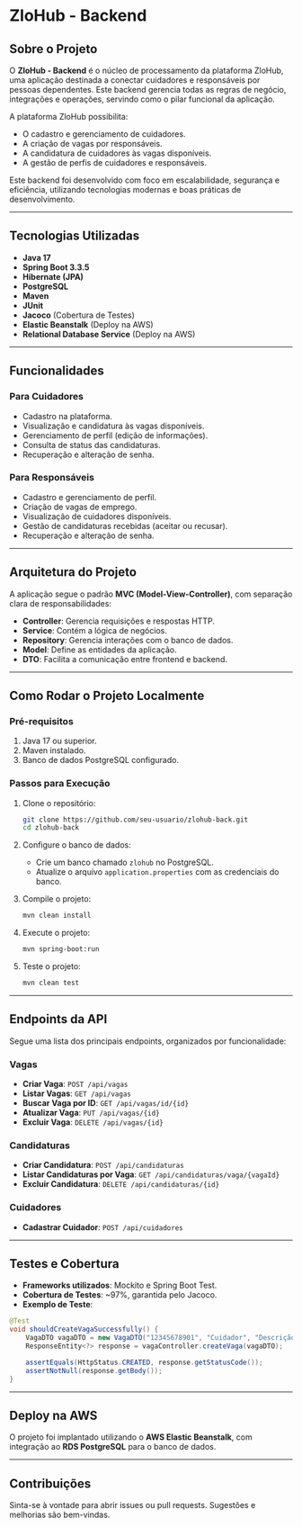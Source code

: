 # ZloHub - Backend

## Sobre o Projeto
O **ZloHub - Backend** é o núcleo de processamento da plataforma ZloHub, uma aplicação destinada a conectar cuidadores e responsáveis por pessoas dependentes. Este backend gerencia todas as regras de negócio, integrações e operações, servindo como o pilar funcional da aplicação.

A plataforma ZloHub possibilita:
- O cadastro e gerenciamento de cuidadores.
- A criação de vagas por responsáveis.
- A candidatura de cuidadores às vagas disponíveis.
- A gestão de perfis de cuidadores e responsáveis.

Este backend foi desenvolvido com foco em escalabilidade, segurança e eficiência, utilizando tecnologias modernas e boas práticas de desenvolvimento.

---

## Tecnologias Utilizadas
- **Java 17**
- **Spring Boot 3.3.5**
- **Hibernate (JPA)**
- **PostgreSQL**
- **Maven**
- **JUnit**
- **Jacoco** (Cobertura de Testes)
- **Elastic Beanstalk** (Deploy na AWS)
- **Relational Database Service** (Deploy na AWS)

---

## Funcionalidades
### Para Cuidadores
- Cadastro na plataforma.
- Visualização e candidatura às vagas disponíveis.
- Gerenciamento de perfil (edição de informações).
- Consulta de status das candidaturas.
- Recuperação e alteração de senha.

### Para Responsáveis
- Cadastro e gerenciamento de perfil.
- Criação de vagas de emprego.
- Visualização de cuidadores disponíveis.
- Gestão de candidaturas recebidas (aceitar ou recusar).
- Recuperação e alteração de senha.

---

## Arquitetura do Projeto
A aplicação segue o padrão **MVC (Model-View-Controller)**, com separação clara de responsabilidades:
- **Controller**: Gerencia requisições e respostas HTTP.
- **Service**: Contém a lógica de negócios.
- **Repository**: Gerencia interações com o banco de dados.
- **Model**: Define as entidades da aplicação.
- **DTO**: Facilita a comunicação entre frontend e backend.

---

## Como Rodar o Projeto Localmente

### Pré-requisitos
1. Java 17 ou superior.
2. Maven instalado.
3. Banco de dados PostgreSQL configurado.

### Passos para Execução
1. Clone o repositório:
   ```bash
   git clone https://github.com/seu-usuario/zlohub-back.git
   cd zlohub-back
   ```

2. Configure o banco de dados:
   - Crie um banco chamado `zlohub` no PostgreSQL.
   - Atualize o arquivo `application.properties` com as credenciais do banco.

3. Compile o projeto:
   ```bash
   mvn clean install
   ```

4. Execute o projeto:
   ```bash
   mvn spring-boot:run
   ```

5. Teste o projeto:
   ```bash
   mvn clean test
   ```

---

## Endpoints da API
Segue uma lista dos principais endpoints, organizados por funcionalidade:

### **Vagas**
- **Criar Vaga**: `POST /api/vagas`
- **Listar Vagas**: `GET /api/vagas`
- **Buscar Vaga por ID**: `GET /api/vagas/id/{id}`
- **Atualizar Vaga**: `PUT /api/vagas/{id}`
- **Excluir Vaga**: `DELETE /api/vagas/{id}`

### **Candidaturas**
- **Criar Candidatura**: `POST /api/candidaturas`
- **Listar Candidaturas por Vaga**: `GET /api/candidaturas/vaga/{vagaId}`
- **Excluir Candidatura**: `DELETE /api/candidaturas/{id}`

### **Cuidadores**
- **Cadastrar Cuidador**: `POST /api/cuidadores`

---

## Testes e Cobertura
- **Frameworks utilizados**: Mockito e Spring Boot Test.
- **Cobertura de Testes**: ~97%, garantida pelo Jacoco.
- **Exemplo de Teste**:
```java
@Test
void shouldCreateVagaSuccessfully() {
    VagaDTO vagaDTO = new VagaDTO("12345678901", "Cuidador", "Descrição da vaga");
    ResponseEntity<?> response = vagaController.createVaga(vagaDTO);

    assertEquals(HttpStatus.CREATED, response.getStatusCode());
    assertNotNull(response.getBody());
}
```

---

## Deploy na AWS
O projeto foi implantado utilizando o **AWS Elastic Beanstalk**, com integração ao **RDS PostgreSQL** para o banco de dados.

---

## Contribuições
Sinta-se à vontade para abrir issues ou pull requests. Sugestões e melhorias são bem-vindas.
